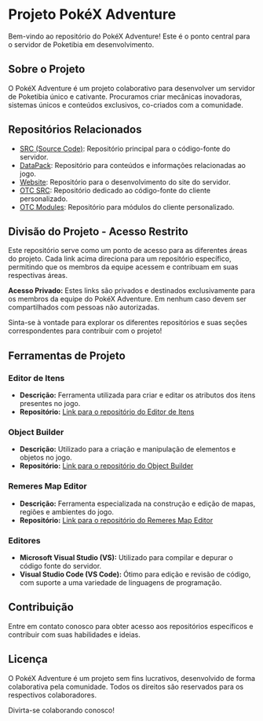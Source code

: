# Projeto PokéX Adventure

Bem-vindo ao repositório do PokéX Adventure! Este é o ponto central para o servidor de Poketibia em desenvolvimento.

## Sobre o Projeto

O PokéX Adventure é um projeto colaborativo para desenvolver um servidor de Poketibia único e cativante. Procuramos criar mecânicas inovadoras, sistemas únicos e conteúdos exclusivos, co-criados com a comunidade.

## Repositórios Relacionados

- [SRC (Source Code)](link_para_o_repositorio_SRC): Repositório principal para o código-fonte do servidor.
- [DataPack](link_para_o_repositorio_DataPack): Repositório para conteúdos e informações relacionadas ao jogo.
- [Website](link_para_o_repositorio_Website): Repositório para o desenvolvimento do site do servidor.
- [OTC SRC](link_para_o_repositorio_OTC_SRC): Repositório dedicado ao código-fonte do cliente personalizado.
- [OTC Modules](link_para_o_repositorio_OTC_Modules): Repositório para módulos do cliente personalizado.

## Divisão do Projeto - Acesso Restrito

Este repositório serve como um ponto de acesso para as diferentes áreas do projeto. Cada link acima direciona para um repositório específico, permitindo que os membros da equipe acessem e contribuam em suas respectivas áreas.

**Acesso Privado:** Estes links são privados e destinados exclusivamente para os membros da equipe do PokéX Adventure. Em nenhum caso devem ser compartilhados com pessoas não autorizadas.

Sinta-se à vontade para explorar os diferentes repositórios e suas seções correspondentes para contribuir com o projeto!

## Ferramentas de Projeto

### Editor de Itens

- **Descrição:** Ferramenta utilizada para criar e editar os atributos dos itens presentes no jogo.
- **Repositório:** [Link para o repositório do Editor de Itens](link_para_o_repositorio_editor_itens)

### Object Builder

- **Descrição:** Utilizado para a criação e manipulação de elementos e objetos no jogo.
- **Repositório:** [Link para o repositório do Object Builder](link_para_o_repositorio_object_builder)

### Remeres Map Editor

- **Descrição:** Ferramenta especializada na construção e edição de mapas, regiões e ambientes do jogo.
- **Repositório:** [Link para o repositório do Remeres Map Editor](link_para_o_repositorio_remeres_map_editor)

### Editores

- **Microsoft Visual Studio (VS):** Utilizado para compilar e depurar o código fonte do servidor.
- **Visual Studio Code (VS Code):** Ótimo para edição e revisão de código, com suporte a uma variedade de linguagens de programação.

## Contribuição

Entre em contato conosco para obter acesso aos repositórios específicos e contribuir com suas habilidades e ideias.

## Licença

O PokéX Adventure é um projeto sem fins lucrativos, desenvolvido de forma colaborativa pela comunidade. Todos os direitos são reservados para os respectivos colaboradores.

Divirta-se colaborando conosco!
